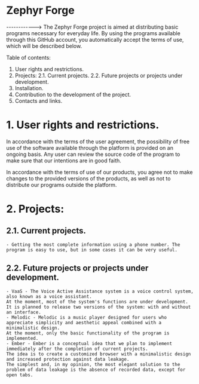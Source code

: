 # Zephyr Forge
------------>
The Zephyr Forge project is aimed at distributing basic programs necessary for everyday life.
By using the programs available through this GitHub account, you automatically accept the terms of use, which will be described below.

Table of contents:
1. User rights and restrictions.
2. Projects:
2.1. Current projects.
2.2. Future projects or projects under development.
3. Installation.
4. Contribution to the development of the project.
5. Contacts and links.

# 1. User rights and restrictions.

In accordance with the terms of the user agreement, the possibility of free use of the software available through the platform is provided on an ongoing basis.
Any user can review the source code of the program to make sure that our intentions are in good faith.

In accordance with the terms of use of our products, you agree not to make changes to the provided versions of the products, as well as not to distribute our programs outside the platform.

# 2. Projects:

## 2.1. Current projects.
    - Getting the most complete information using a phone number. The program is easy to use, but in some cases it can be very useful.
    
## 2.2. Future projects or projects under development.
    - VaaS - The Voice Active Assistance system is a voice control system, also known as a voice assistant.
    At the moment, most of the system's functions are under development. It is planned to release two versions of the system: with and without an interface.
    - Melodic - Melodic is a music player designed for users who appreciate simplicity and aesthetic appeal combined with a minimalistic design.
    At the moment, only the basic functionality of the program is implemented.
    - Ember - Ember is a conceptual idea that we plan to implement immediately after the completion of current projects. 
    The idea is to create a customized browser with a minimalistic design and increased protection against data leakage.
    The simplest and, in my opinion, the most elegant solution to the problem of data leakage is the absence of recorded data, except for open tabs.


